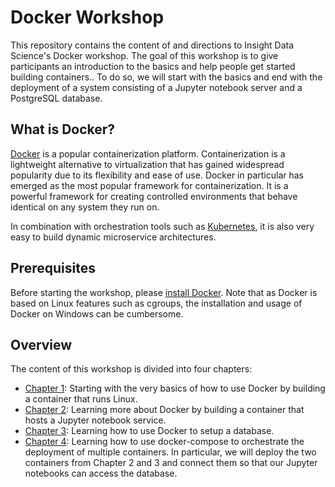 # Docker Workshop

This repository contains the content of and directions to Insight Data Science's Docker workshop.
The goal of this workshop is to give participants an introduction to the basics and help people get started building containers..
To do so, we will start with the basics and end with the deployment of a system consisting of a
Jupyter notebook server and a PostgreSQL database.

## What is Docker?

[Docker](https://www.docker.com) is a popular containerization platform. Containerization is a lightweight alternative to virtualization that has gained widespread popularity due to its flexibility and ease of use. Docker in particular has emerged as the most popular framework for containerization. It is a powerful framework for creating controlled environments that behave identical on any system they run on.

In combination with orchestration tools such as [Kubernetes](https://www.kubernetes.io), it is also very easy to build dynamic microservice architectures.

## Prerequisites

Before starting the workshop, please [install Docker](https://www.docker.com/get-started). Note that as Docker is based on Linux features such as cgroups, the installation and usage of Docker on Windows can be cumbersome.

## Overview

The content of this workshop is divided into four chapters:

- [Chapter 1](./chapter1/README.md): Starting with the very basics of how to use Docker by building a container that runs Linux.
- [Chapter 2](./chapter2/README.md): Learning more about Docker by building a container that hosts a Jupyter notebook service.
- [Chapter 3](./chapter3/README.md): Learning how to use Docker to setup a database.
- [Chapter 4](./chapter4/README.md): Learning how to use docker-compose to orchestrate the deployment of multiple containers. In particular, we will deploy the two containers from Chapter 2 and 3 and connect them so that our Jupyter notebooks can access the database.
